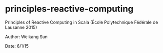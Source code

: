 # principles-reactive-computing
Principles of Reactive Computing in Scala (École Polytechnique Fédérale de Lausanne 2015)

Author: Weikang Sun

Date: 6/1/15
